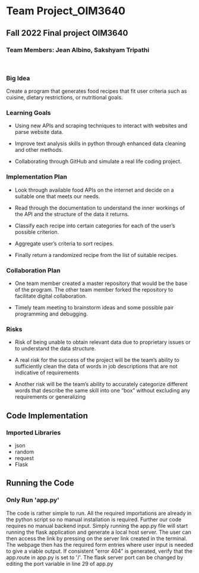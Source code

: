 # Team Project_OIM3640

## Fall 2022 Final project OIM3640

<h3><b>Team Members: Jean Albino, Sakshyam Tripathi </b></h3>
<br>

###  Big Idea
Create a program that generates food recipes that fit user criteria such as cuisine, dietary restrictions, or nutritional goals.

### Learning Goals
* Using new APIs and scraping techniques to interact with websites and parse website data.

* Improve text analysis skills in python through enhanced data cleaning and other methods.

* Collaborating through GitHub and simulate a real life coding project.


### Implementation Plan
* Look through available food APIs on the internet and decide on a suitable one that meets our needs. 

* Read through the documentation to understand the inner workings of the API and the structure of the data it returns.

* Classify each recipe into certain categories for each of the user’s possible criterion.

* Aggregate user’s criteria to sort recipes.

* Finally return a randomized recipe from the list of suitable recipes.

### Collaboration Plan
* One team member created a master repository that would be the base of the program. The other team member forked the repository to facilitate digital collaboration.

* Timely team meeting to brainstorm ideas and some possible pair programming and debugging.

### Risks
* Risk of being unable to obtain relevant data due to proprietary issues or to understand the data structure.

* A real risk for the success of the project will be the team’s ability to sufficiently clean the data of words in job descriptions that are not indicative of requirements

* Another risk will be the team’s ability to accurately categorize different words that describe the same skill into one “box” without excluding any requirements or generalizing



## Code Implementation 

### Imported Libraries
* json
* random
* request
* Flask

## Running the Code
### Only Run 'app.py'
The code is rather simple to run. All the required importations are already in the python script so no manual installation is required. Further our code requires no manual backend input. Simply running the app.py file will start running the flask application and generate a local host server. The user can then access the link by pressing on the server link created in the terminal. The webpage then has the required form entries where user input is needed to give a viable output. 
If consistent "error 404" is generated, verify that the app.route in app.py is set to '/'. The flask server port can be changed by editing the port variable in line 29 of app.py